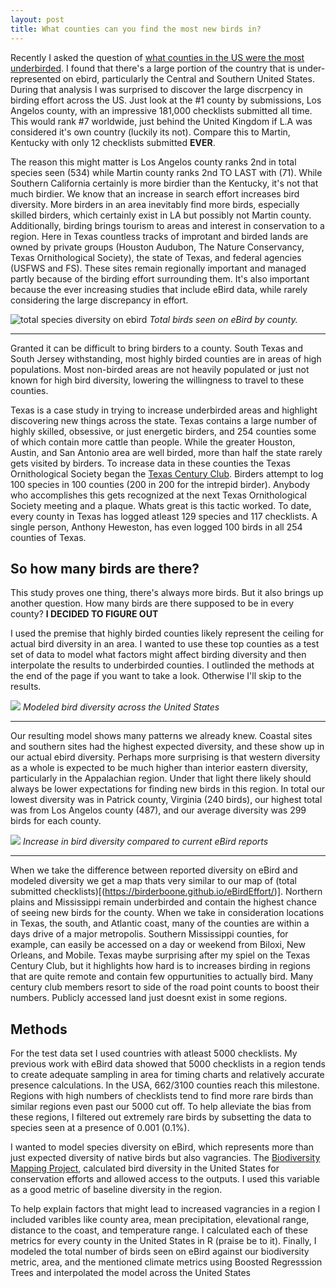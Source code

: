 ```yaml
---
layout: post
title: What counties can you find the most new birds in?
---
```

Recently I asked the question of [what counties in the US were the most underbirded](https://birderboone.github.io/eBirdEffort/). I found that there's a large portion of the country that is under-represented on ebird, particularly the Central and Southern United States. During that analysis I was surprised to discover the large discrpency in birding effort across the US. Just look at the #1 county by submissions, Los Angelos county, with an impressive 181,000 checklists submitted all time. This would rank #7 worldwide, just behind the United Kingdom if L.A was considered it's own country (luckily its not). Compare this to Martin, Kentucky with only 12 checklists submitted **EVER**. 

The reason this might matter is Los Angelos county ranks 2nd in total species seen (534) while Martin county ranks 2nd TO LAST with (71). While Southern California certainly is more birdier than the Kentucky, it's not that much birdier. We know that an increase in search effort increases bird diversity. More birders in an area inevitably find more birds, especially skilled birders, which certainly exist in LA but possibly not Martin county. Additionally, birding brings tourism to areas and interest in conservation to a region. Here in Texas countless tracks of improtant and birded lands are owned by private groups (Houston Audubon, The Nature Conservancy, Texas Ornithological Society), the state of Texas, and federal agencies (USFWS and FS). These sites remain regionally important and managed partly because of the birding effort surrounding them. It's also important because the ever increasing studies that include eBird data, while rarely considering the large discrepancy in effort.

![total species diversity on ebird](https://i.imgur.com/ogHJ3Tr.png) *Total birds seen on eBird by county.*

-------------------------------------------------
Granted it can be difficult to bring birders to a county. South Texas and South Jersey withstanding, most highly birded counties are in areas of high populations. Most non-birded areas are not heavily populated or just not known for high bird diversity, lowering the willingness to travel to these counties. 

Texas is a case study in trying to increase underbirded areas and highlight discovering new things across the state. Texas contains a large number of highly skilled, obsessive, or just energetic birders, and 254 counties some of which contain more cattle than people. While the greater Houston, Austin, and San Antonio area are well birded, more than half the state rarely gets visited by birders. To increase data in these counties the Texas Ornithological Society began the [Texas Century Club](http://texascenturyclub.org/index.php?title=Main_Page). Birders attempt to log 100 species in 100 counties (200 in 200 for the intrepid birder). Anybody who accomplishes this gets recognized at the next Texas Ornithological Society meeting and a plaque. Whats great is this tactic worked. To date, every county in Texas has logged atleast 129 species and 117 checklists. A single person, Anthony Heweston, has even logged 100 birds in all 254 counties of Texas. 

## So how many birds are there?
This study proves one thing, there's always more birds. But it also brings up another question. How many birds are there supposed to be in every county? **I DECIDED TO FIGURE OUT** 

I used the premise that highly birded counties likely represent the ceiling for actual bird diversity in an area. I wanted to use these top counties as a test set of data to model what factors might affect birding diversity and then interpolate the results to underbirded counties. I outlinded the methods at the end of the page if you want to take a look. Otherwise I'll skip to the results.

![](https://i.imgur.com/VDGZpKY.png)
*Modeled bird diversity across the United States*

-------------------------------------------------
Our resulting model shows many patterns we already knew. Coastal sites and southern sites had the highest expected diversity, and these show up in our actual ebird diversity. Perhaps more surprising is that western diversity as a whole is expected to be much higher than interior eastern diversity, particularly in the Appalachian region. Under that light there likely should always be lower expectations for finding new birds in this region. In total our lowest diversity was in Patrick county, Virginia (240 birds), our highest total was from Los Angelos county (487), and our average diversity was 299 birds for each county. 

![](https://i.imgur.com/V7TEDjj.png)
*Increase in bird diversity compared to current eBird reports*

-------------------------------------------------
When we take the difference between reported diversity on eBird and modeled diversity we get a map thats very similar to our map of (total submitted checklists)[(https://birderboone.github.io/eBirdEffort/)]. Northern plains and Mississippi remain underbirded and contain the highest chance of seeing new birds for the county. When we take in consideration locations in Texas, the south, and Atlantic coast, many of the counties are within a days drive of a major metropolis. Southern Mississippi counties, for example, can easily be accessed on a day or weekend from Biloxi, New Orleans, and Mobile. Texas maybe surprising after my spiel on the Texas Century Club, but it highlights how hard is to increases birding in regions that are quite remote and contain few oppurtunities to actually bird. Many century club members resort to side of the road point counts to boost their numbers. Publicly accessed land just doesnt exist in some regions.

## Methods
For the test data set I used countries with atleast 5000 checklists. My previous work with eBird data showed that 5000 checklists in a region tends to create adequate sampling in area for timing charts and relatively accurate presence calculations. In the USA, 662/3100 counties reach this milestone. Regions with high numbers of checklists tend to find more rare birds than similar regions even past our 5000 cut off. To help alleviate the bias from these regions, I filtered out extremely rare birds by subsetting the data to species seen at a presence of 0.001 (0.1%). 

I wanted to model species diversity on eBird, which represents more than just expected diversity of native birds but also vagrancies. The [Biodiversity Mapping Project](http://biodiversitymapping.org/wordpress/index.php/usa-birds/), calculated bird diversity in the United States for conservation efforts and allowed access to the outputs. I used this variable as a good metric of baseline diversity in the region. 

To help explain factors that might lead to increased vagrancies in a region I included varibles like county area, mean precipitation, elevational range, distance to the coast, and temperature range. I calculated each of these metrics for every county in the United States in R (praise be to it). Finally, I modeled the total number of birds seen on eBird against our biodiversity metric, area, and the mentioned climate metrics using Boosted Regresssion Trees and interpolated the model across the United States

